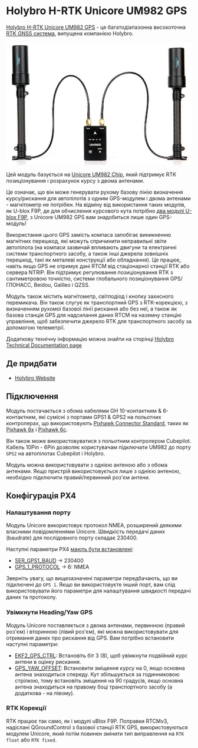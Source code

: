 # Holybro H-RTK Unicore UM982 GPS

[Holybro H-RTK Unicore UM982 GPS](https://holybro.com/products/h-rtk-um982) - це багатодіапазонна високоточна [RTK GNSS система](../gps_compass/rtk_gps.md), випущена компанією Holybro.

![HB-pmw3901-1](../../assets/hardware/gps/holybro-unicore-um982/holybro-unicore-um982-1.jpg)

Цей модуль базується на [Unicore UM982 Chip](https://en.unicorecomm.com/products/detail/24), який підтримує RTK позиціонування і розрахунок курсу з двома антенами.

Це означає, що він може генерувати рухому базову лінію визначення курсу/рискання для автопілотів з одним GPS-модулем і двома антенами - магнітометр не потрібен. На відміну від використання таких модулів, як U-blox F9P, де для обчислення курсового кута потрібно [ два модулі U-blox F9P](../gps_compass/u-blox_f9p_heading.md), з Unicore UM982 GPS вам знадобиться лише один GPS-модуль!

Використання цього GPS замість компаса запобігає виникненню магнітних перешкод, які можуть спричинити неправильні звіти автопілота (на компаси зазвичай впливають двигуни та електричні системи транспортного засобу, а також інші джерела зовнішніх перешкод, такі як металеві конструкції або обладнання). Це працює, навіть якщо GPS не отримує дані RTCM від стаціонарної станції RTK або сервера NTRIP. Він підтримує регулювання позиціонування RTK з сантиметровою точністю, системи глобального позиціонування GPS/ГЛОНАСС, Beidou, Galileo і QZSS.

Модуль також містить магнітометр, світлодіод і кнопку захисного перемикача. Він також слугує як транспортний GPS з RTK-корекцією, з визначенням рухомої базової лінії рискання або без неї, а також як базова станція GPS для надсилання даних RTCM на наземну станцію управління, щоб забезпечити джерело RTK для транспортного засобу за допомогою телеметрії.

Додаткову технічну інформацію можна знайти на сторінці [Holybro Technical Documentation page](https://docs.holybro.com/gps-and-rtk-system/h-rtk-unicore-um982)

## Де придбати

* [Holybro Website](https://holybro.com/products/h-rtk-um982)


## Підключення

Модуль постачається з обома кабелями GH 10-контактним & 6-контактним, які сумісні з портами GPS1 & GPS2 на польотних контролерах, що використовують [Pixhawk Connector Standard](https://github.com/pixhawk/Pixhawk-Standards/blob/master/DS-009%20Pixhawk%20Connector%20Standard.pdf), таких як [Pixhawk 6x](../flight_controller/pixhawk6x.md) і [Pixhawk 6c](../flight_controller/pixhawk6c.md).

Він також може використовуватися з польотним контролером Cubepilot. Кабель 10Pin - 6Pin дозволяє користувачам підключати UM982 до порту `GPS2` на автопілотах Cubepilot і Holybro.

Модуль можна використовувати з однією антеною або з обома антенами. Якщо пристрій використовується лише з однією антеною, необхідно підключити правий/первинний роз'єм антени.

## Конфігурація PX4

### Налаштування порту

Модуль Unicore використовує протокол NMEA, розширений деякими власними повідомленнями Unicore. Швидкість передачі даних (baudrate) для послідовного порту складає 230400.

Наступні параметри PX4 [мають бути встановлені](../advanced_config/parameters.md):

- [SER_GPS1_BAUD](../advanced_config/parameter_reference.md#SER_GPS1_BAUD) -> 230400
- [GPS_1_PROTOCOL](../advanced_config/parameter_reference.md#GPS_1_PROTOCOL) -> 6: NMEA

Зверніть увагу, що вищезазначені параметри передбачають, що ви підключені до `GPS 1`. Якщо ви використовуєте інший порт, вам слід використовувати його параметри для налаштування швидкості передачі даних та протоколу.

### Увімкнути Heading/Yaw GPS

Модуль Unicore поставляється з двома антенами, первинною (правий роз'єм) і вторинною (лівий роз'єм), які можна використовувати для отримання даних про рискання від GPS. Вам потрібно встановити наступні параметри:

- [EKF2_GPS_CTRL](../advanced_config/parameter_reference.md#EKF2_GPS_CTRL): Встановіть біт 3 (8), щоб увімкнути подвійний курс антени в оцінку рискання.
- [GPS_YAW_OFFSET](../advanced_config/parameter_reference.md#GPS_YAW_OFFSET): Встановити зміщення курсу на 0, якщо основна антена знаходиться спереду. Кут збільшується за годинниковою стрілкою, тому встановіть зміщення на 90 градусів, якщо основна антена знаходиться на правому боці транспортного засобу (а додаткова - на лівому).

### RTK Корекції

RTK працює так само, як і модулі uBlox F9P. Поправки RTCMv3, надіслані QGroundControl з базової станції RTK GPS, використовуються модулем Unicore, який потім повинен змінити тип виправлення на `RTK float` або `RTK fixed`.
